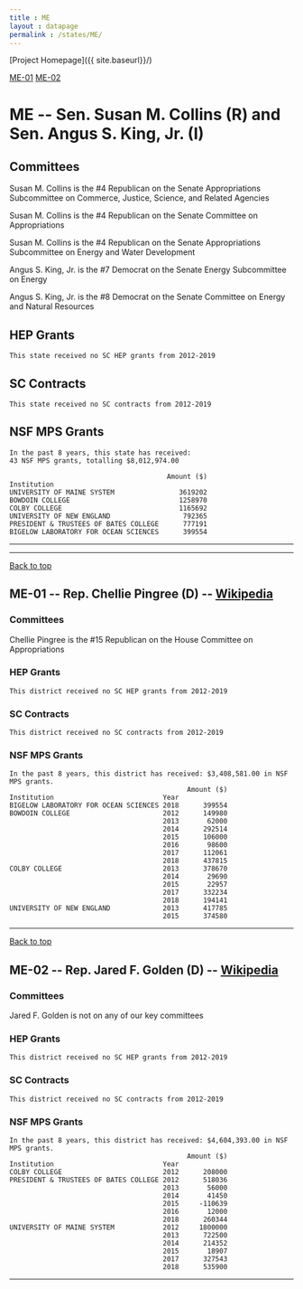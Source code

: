 ```yaml
---
title : ME
layout : datapage
permalink : /states/ME/
---
```

<a name="top"></a>
[Project Homepage]({{ site.baseurl}}/)


[ME-01](#ME-01)  [ME-02](#ME-02)  

# ME -- Sen. Susan M. Collins (R) and  Sen. Angus S. King, Jr. (I)
## Committees
Susan M. Collins is the #4 Republican on the Senate Appropriations Subcommittee on Commerce, Justice, Science, and Related Agencies 

Susan M. Collins is the #4 Republican on the Senate Committee on Appropriations 

Susan M. Collins is the #4 Republican on the Senate Appropriations Subcommittee on Energy and Water Development 

Angus S. King, Jr. is the #7 Democrat on the Senate Energy Subcommittee on Energy 

Angus S. King, Jr. is the #8 Democrat on the Senate Committee on Energy and Natural Resources 

## HEP Grants
```
This state received no SC HEP grants from 2012-2019
```
## SC Contracts
```
This state received no SC contracts from 2012-2019
```
## NSF MPS Grants
```
In the past 8 years, this state has received:
43 NSF MPS grants, totalling $8,012,974.00
 
                                       Amount ($)
Institution                                      
UNIVERSITY OF MAINE SYSTEM                3619202
BOWDOIN COLLEGE                           1258970
COLBY COLLEGE                             1165692
UNIVERSITY OF NEW ENGLAND                  792365
PRESIDENT & TRUSTEES OF BATES COLLEGE      777191
BIGELOW LABORATORY FOR OCEAN SCIENCES      399554
```
---
---
<a name="ME-01"></a>
[Back to top](#top)
## ME-01 -- Rep. Chellie Pingree (D) -- [Wikipedia](https://en.wikipedia.org/wiki/ME-01)
### Committees
Chellie Pingree is the #15 Republican on the House Committee on Appropriations 

### HEP Grants
```
This district received no SC HEP grants from 2012-2019
```
### SC Contracts
```
This district received no SC contracts from 2012-2019
```
### NSF MPS Grants
```
In the past 8 years, this district has received: $3,408,581.00 in NSF MPS grants.
                                            Amount ($)
Institution                           Year            
BIGELOW LABORATORY FOR OCEAN SCIENCES 2018      399554
BOWDOIN COLLEGE                       2012      149980
                                      2013       62000
                                      2014      292514
                                      2015      106000
                                      2016       98600
                                      2017      112061
                                      2018      437815
COLBY COLLEGE                         2013      378670
                                      2014       29690
                                      2015       22957
                                      2017      332234
                                      2018      194141
UNIVERSITY OF NEW ENGLAND             2013      417785
                                      2015      374580
```
---
<a name="ME-02"></a>
[Back to top](#top)
## ME-02 -- Rep. Jared F. Golden (D) -- [Wikipedia](https://en.wikipedia.org/wiki/ME-02)
### Committees
Jared F. Golden is not on any of our key committees 

### HEP Grants
```
This district received no SC HEP grants from 2012-2019
```
### SC Contracts
```
This district received no SC contracts from 2012-2019
```
### NSF MPS Grants
```
In the past 8 years, this district has received: $4,604,393.00 in NSF MPS grants.
                                            Amount ($)
Institution                           Year            
COLBY COLLEGE                         2012      208000
PRESIDENT & TRUSTEES OF BATES COLLEGE 2012      518036
                                      2013       56000
                                      2014       41450
                                      2015     -110639
                                      2016       12000
                                      2018      260344
UNIVERSITY OF MAINE SYSTEM            2012     1800000
                                      2013      722500
                                      2014      214352
                                      2015       18907
                                      2017      327543
                                      2018      535900
```
---
